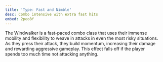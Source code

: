 ```yaml
---
title: 'Type: Fast and Nimble'
desc: Combo intensive with extra fast hits
embed: 2peo8f
---
```


The Windwalker is a fast-paced combo class that uses their immense mobility and flexibility to weave in attacks in even the
most risky situations. As they press their attack, they build momentum, increasing their damage and rewarding aggressive gameplay.
 This effect falls off if the player spends too much time not attacking anything. 
